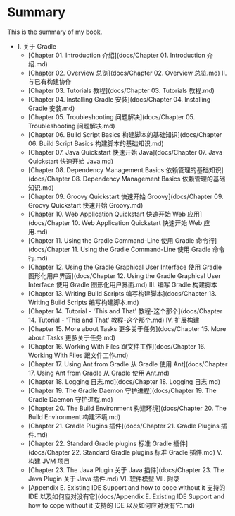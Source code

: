 # Summary

This is the summary of my book.

* I. 关于 Gradle
	* [Chapter 01. Introduction 介绍](docs/Chapter 01. Introduction 介绍.md)
	* [Chapter 02. Overview 总览](docs/Chapter 02. Overview 总览.md)
II. 与已有构建协作
	* [Chapter 03. Tutorials 教程](docs/Chapter 03. Tutorials 教程.md)
	* [Chapter 04. Installing Gradle 安装](docs/Chapter 04. Installing Gradle 安装.md)
	* [Chapter 05. Troubleshooting 问题解决](docs/Chapter 05. Troubleshooting 问题解决.md)
	* [Chapter 06. Build Script Basics 构建脚本的基础知识](docs/Chapter 06. Build Script Basics 构建脚本的基础知识.md)
	* [Chapter 07. Java Quickstart 快速开始 Java](docs/Chapter 07. Java Quickstart 快速开始 Java.md)
	* [Chapter 08. Dependency Management Basics 依赖管理的基础知识](docs/Chapter 08. Dependency Management Basics 依赖管理的基础知识.md)
	* [Chapter 09. Groovy Quickstart 快速开始 Groovy](docs/Chapter 09. Groovy Quickstart 快速开始 Groovy.md)
	* [Chapter 10. Web Application Quickstart 快速开始 Web 应用](docs/Chapter 10. Web Application Quickstart 快速开始 Web 应用.md)
	* [Chapter 11. Using the Gradle Command-Line 使用 Gradle 命令行](docs/Chapter 11. Using the Gradle Command-Line 使用 Gradle 命令行.md)
	* [Chapter 12. Using the Gradle Graphical User Interface 使用 Gradle 图形化用户界面](docs/Chapter 12. Using the Gradle Graphical User Interface 使用 Gradle 图形化用户界面.md)
III. 编写 Gradle 构建脚本
	* [Chapter 13. Writing Build Scripts 编写构建脚本](docs/Chapter 13. Writing Build Scripts 编写构建脚本.md)
	* [Chapter 14. Tutorial - 'This and That' 教程-这个那个](docs/Chapter 14. Tutorial - 'This and That' 教程-这个那个.md)
IV. 扩展构建
	* [Chapter 15. More about Tasks 更多关于任务](docs/Chapter 15. More about Tasks 更多关于任务.md)
	* [Chapter 16. Working With Files 跟文件工作](docs/Chapter 16. Working With Files 跟文件工作.md)
	* [Chapter 17. Using Ant from Gradle 从 Gradle 使用 Ant](docs/Chapter 17. Using Ant from Gradle 从 Gradle 使用 Ant.md)
	* [Chapter 18. Logging 日志.md](docs/Chapter 18. Logging 日志.md)
	* [Chapter 19. The Gradle Daemon 守护进程](docs/Chapter 19. The Gradle Daemon 守护进程.md)
	* [Chapter 20. The Build Environment 构建环境](docs/Chapter 20. The Build Environment 构建环境.md)
	* [Chapter 21. Gradle Plugins 插件](docs/Chapter 21. Gradle Plugins 插件.md)
	* [Chapter 22. Standard Gradle plugins 标准 Gradle 插件](docs/Chapter 22. Standard Gradle plugins 标准 Gradle 插件.md)
V. 构建 JVM 项目
	* [Chapter 23. The Java Plugin 关于 Java 插件](docs/Chapter 23. The Java Plugin 关于 Java 插件.md)
VI. 软件模型
VII. 附录
	* [Appendix E. Existing IDE Support and how to cope without it 支持的 IDE 以及如何应对没有它](docs/Appendix E. Existing IDE Support and how to cope without it 支持的 IDE 以及如何应对没有它.md)